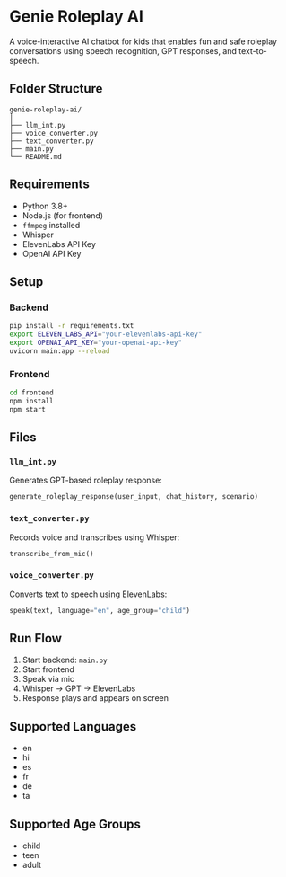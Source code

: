 # Genie Roleplay AI

A voice-interactive AI chatbot for kids that enables fun and safe roleplay conversations using speech recognition, GPT responses, and text-to-speech.

## Folder Structure

```
genie-roleplay-ai/
│
├── llm_int.py
├── voice_converter.py
├── text_converter.py
├── main.py
└── README.md
```

## Requirements

- Python 3.8+
- Node.js (for frontend)
- `ffmpeg` installed
- Whisper
- ElevenLabs API Key
- OpenAI API Key

## Setup

### Backend

```bash
pip install -r requirements.txt
export ELEVEN_LABS_API="your-elevenlabs-api-key"
export OPENAI_API_KEY="your-openai-api-key"
uvicorn main:app --reload
```

### Frontend

```bash
cd frontend
npm install
npm start
```

## Files

### `llm_int.py`

Generates GPT-based roleplay response:
```python
generate_roleplay_response(user_input, chat_history, scenario)
```

### `text_converter.py`

Records voice and transcribes using Whisper:
```python
transcribe_from_mic()
```

### `voice_converter.py`

Converts text to speech using ElevenLabs:
```python
speak(text, language="en", age_group="child")
```

## Run Flow

1. Start backend: `main.py`
2. Start frontend
3. Speak via mic
4. Whisper → GPT → ElevenLabs
5. Response plays and appears on screen

## Supported Languages

- en
- hi
- es
- fr
- de
- ta

## Supported Age Groups


- child
- teen
- adult
